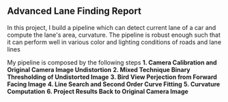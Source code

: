 ## Advanced Lane Finding Report

In this project, I build a pipeline which can detect current lane of a car and compute the lane's area, curvature. The pipeline is robust enough such that it can perform well in various color and lighting conditions of roads and lane lines

My pipeline is composed by the following steps
  __1. Camera Calibration and Original Camera Image Undistortion__
  __2. Mixed Technique Binary Thresholding of Undistorted Image__
  __3. Bird View Perjection from Forward Facing Image__
  __4. Line Search and Second Order Curve Fitting__
  __5. Curvature Computation__
  __6. Project Results Back to Original Camera Image__
